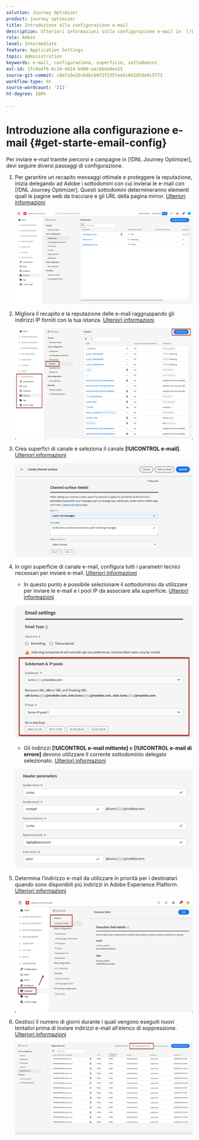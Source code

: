```yaml
---
solution: Journey Optimizer
product: journey optimizer
title: Introduzione alla configurazione e-mail
description: Ulteriori informazioni sulla configurazione e-mail in  [!DNL Journey Optimizer]
role: Admin
level: Intermediate
feature: Application Settings
topic: Administration
keywords: e-mail, configurazione, superficie, sottodomini
exl-id: 1fc9a4f6-6c34-4414-b400-aac6bda9ee25
source-git-commit: c0afa3e2bc6dbcb0f2f2357eebc04285de8c5773
workflow-type: ht
source-wordcount: '211'
ht-degree: 100%

---
```


# Introduzione alla configurazione e-mail {#get-starte-email-config}

Per inviare e-mail tramite percorsi e campagne in [!DNL Journey Optimizer], devi seguire diversi passaggi di configurazione.

1. Per garantire un recapito messaggi ottimale e proteggere la reputazione, inizia delegando ad Adobe i sottodomini con cui invierai le e-mail con [!DNL Journey Optimizer]. Questi sottodomini determineranno elementi quali le pagine web da tracciare e gli URL della pagina mirror. [Ulteriori informazioni](../configuration/about-subdomain-delegation.md)

   ![](../configuration/assets/subdomain-list.png)

1. Migliora il recapito e la reputazione delle e-mail raggruppando gli indirizzi IP forniti con la tua istanza. [Ulteriori informazioni](../configuration/ip-pools.md)

   ![](../configuration/assets/ip-pool-create.png)

1. Crea superfici di canale e seleziona il canale **[!UICONTROL e-mail]**. [Ulteriori informazioni](../configuration/channel-surfaces.md)


   ![](../configuration/assets/preset-general.png)

1. In ogni superficie di canale e-mail, configura tutti i parametri tecnici necessari per inviare e-mail. [Ulteriori informazioni](email-settings.md)

   * In questo punto è possibile selezionare il sottodominio da utilizzare per inviare le e-mail e i pool IP da associare alla superficie. [Ulteriori informazioni](email-settings.md#subdomains-and-ip-pools)

   ![](assets/preset-subdomain-ip-pool.png)

   * Gli indirizzi **[!UICONTROL e-mail mittente]** e **[!UICONTROL e-mail di errore]** devono utilizzare il corrente sottodominio delegato selezionato. [Ulteriori informazioni](email-settings.md#email-header)

   ![](assets/preset-header.png)

1. Determina l’indirizzo e-mail da utilizzare in priorità per i destinatari quando sono disponibili più indirizzi in Adobe Experience Platform. [Ulteriori informazioni](../configuration/primary-email-addresses.md)

   ![](../configuration/assets/primary-address-execution-fields.png)

1. Gestisci il numero di giorni durante i quali vengono eseguiti nuovi tentativi prima di inviare indirizzi e-mail all’elenco di soppressione. [Ulteriori informazioni](../configuration/manage-suppression-list.md)

   ![](../configuration/assets/suppression-list-edit-retries.png)
